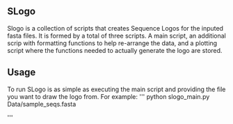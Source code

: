 ## SLogo

Slogo is a collection of scripts that creates Sequence Logos for the inputed
fasta files.
It is formed by a total of three scripts. A main script, an additional scrip with formatting functions to help re-arrange the data, and a plotting script where the functions needed to actually generate the logo are stored.

## Usage

To run SLogo is as simple as executing the main script and providing the file you want to draw the logo from. For example:
'''
python slogo_main.py Data/sample_seqs.fasta

'''

